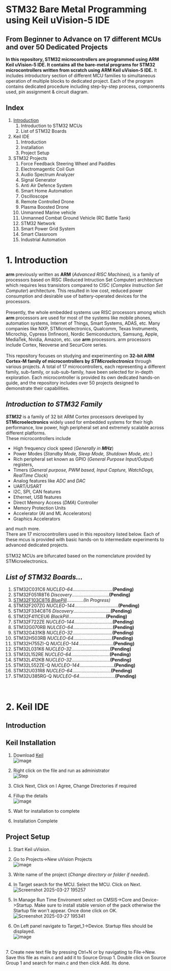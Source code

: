 # STM32 Bare Metal Programming using Keil uVision-5 IDE
## From Beginner to Advance on 17 different MCUs and over 50 Dedicated Projects
**In this repository, STM32 microcontrollers are programmed using ARM Keil uVision-5 IDE. It contains all the bare-metal programs for STM32 microcontrollers written from scratch using ARM Keil uVision-5 IDE.**
It includes introductory section of different MCU families to simultaneous operation of multiple blocks to dedicated project. Each of the program contains dedicated procedure including step-by-step process, components used, pin assignment & circuit diagram.
<br>
## Index
1. [Introduction](Readme.md/#1-Introduction)
   1. Introduction to STM32 MCUs
   2. List of STM32 Boards
2. Keil IDE
   1. Introduction
   2. Installation
   3. Project Setup
3. STM32 Projects
   1. Force Feedback Steering Wheel and Paddles
   2. Electromagentic Coil Gun
   3. Audio Spectrum Analyzer
   4. Signal Generator
   5. Anti Air Defence System
   6. Smart Home Automation
   7. Oscilloscope
   8. Remote Controlled Drone
   9. Plasma Boosted Drone
   10. Unmanned Marine vehicle
   11. Unmanned Combat Ground Vehicle (RC Battle Tank)
   12. STM32 Network
   13. Smart Power Grid System
   14. Smart Classroom
   15. Industrial Automation

# 1. Introduction
**arm** previously written as **ARM** (*Advanced RISC Machines*), is a family of processors based on RISC (Reduced Intruction Set Computer) architecture which requires less transistors compared to CISC (*Complex Instruction Set Computer*) architecture. This resulted in low cost, reduced power consumption and desirable use of battery-operated devices for the processors.
<br>
<br>Presently, the whole embedded systems use RISC processors among which **arm** processors are used for most of the systems like mobile phones, automation systems, Internet of Things, Smart Systems, ADAS, etc. Many companies like NXP, STMicroelectronics, Qualcomm, Texas Instruments, Microchip, Cypress (Infineon), Nordic Semiconductors, Samsung, Apple, MediaTek, Nvidia, Amazon, etc. use **arm** processors. arm processors include Cortex, Neoverse and SecurCore series.
<br>
<br>This repository focuses on studying and experimenting on **32-bit ARM Cortex-M family of microcontrollers by *STMicroelectronics*** through various projects. A total of 17 microcontrollers, each representing a different family, sub-family, or sub-sub-family, have been selected for in-depth exploration. Each microcontroller is provided its own dedicated hands-on guide, and the repository includes over 50 projects designed to demonstrate their capabilities.
## *Introduction to STM32 Family*
***STM32*** is a family of 32 bit ARM Cortex processors developed by **STMicroelectronics** widely used for embedded systems for their high performance, low power, high peripheral set and extremely scalable across different platforms.
<br>These microcontrollers include
* High frequency clock speed (*Generally in **MHz***)
* Power Modes (*Standby Mode, Sleep Mode, Shutdown Mode, etc.*)
* Rich peripheral set known as GPIO (*General Purpose Input/Output*) registers,
* Timers (*General purpose, PWM based, Input Capture, WatchDogs, RealTime Clock*)
* Analog features like *ADC* and *DAC*
* UART/USART
* I2C, SPI, CAN features
* Ethernet, USB features
* Direct Memory Access (*DMA*) Controller
* Memory Protection Units
* Accelerator (AI and ML Accelerators)
* Graphics Accelerators

and much more.
<br>There are 17 microcontrollers used in this repository listed below. Each of these mcus is provided with basic hands-on to intermediate experiments to advanced dedicated projects.
<br>
<br>STM32 MCUs are bifurcated based on the nomenclature provided by STMicroelectronics.


## *List of STM32 Boards...*

1. STM32C031C6 *NUCLEO-64*...............................**(Pending)**
2. STM32F051R8T6 *Discovery*.............................**(Pending)**
3. [STM32F103C8T6 *BluePill*](STM32F103C8T6).............*(In Progress)* <br>
4. STM32F207ZG *NUCLEO-144*..................................**(Pending)** <br>
5. STM32F334C8T6 *Discovery*.............................**(Pending)** <br>
6. STM32F411CEU6 *BlackPill*.............................**(Pending)** <br>
7. STM32F722ZE *NUCLEO-144*..............................**(Pending)** <br>
8. STM32G070RB *NULCEO-64*...............................**(Pending)** <br>
9. STM32G431KB *NUCLEO-32*...............................**(Pending)** <br>
10. STM32H503RB *NUCLEO-64*..............................**(Pending)** <br>
11. STM32H755ZI-Q *NUCLEO-144*...........................**(Pending)** <br>
12. STM32L031K6 *NUCLEO-32*..............................**(Pending)** <br>
13. STM32L152RE *NUCLEO-64*..............................**(Pending)** <br>
14. STM32L412KB *NUCLEO-32*..............................**(Pending)** <br>
15. STM32L552ZE-Q *NUCLEO-144*...........................**(Pending)** <br>
16. STM32U031R8 *NUCLEO-64*..............................**(Pending)** <br>
17. STM32U385RG-Q *NUCLEO-64*............................**(Pending)** <br>
<br>

# 2. Keil IDE
## Introduction
## Keil Installation
1. Download [Keil](https://www.keil.com/demo/eval/arm.htm)
<br/>![image](https://github.com/user-attachments/assets/43740124-5409-403b-9577-ed97e7dc00d0)

2. Right click on the file and run as administrator
<br/>![Step](https://github.com/user-attachments/assets/d06743c2-8f2d-4e8c-85b2-d2ee5520ff3e)

3. Click Next, Click on I Agree, Change Directories if required
4. Fillup the details
<br/>![image](https://github.com/user-attachments/assets/391b2c45-c876-4e2a-88ec-a3e38a11e280)

5. Wait for installation to complete
6. Installation Complete

## Project Setup
1. Start Keil uVision.
2. Go to Projects->New uVision Projects
<br>![image](https://github.com/user-attachments/assets/99590765-830d-410a-b37f-0eeaba7828a1)

3. Write name of the project (*Change directory or folder if needed*).<br>
4. In Target search for the MCU. Select the MCU. Click on Next.
<br>![Screenshot 2025-03-27 195257](https://github.com/user-attachments/assets/05eb6bbc-3019-45a8-99cc-441c1be32a2b)
5. In Manage Run Time Enviroment select on CMSIS->Core and Device->Startup. Make sure to install stable version of the pack otherwise the Startup file won't appear. Once done click on OK.
<br>![Screenshot 2025-03-27 195341](https://github.com/user-attachments/assets/72cb737d-e1fd-4a79-9e0c-69389350f3e2)
6. On Left panel navigate to Target_1->Device. Startup files should be displayed.
<br>![image](https://github.com/user-attachments/assets/987327d4-c52e-4ece-9fae-2ba354068a4a)
<br>
7. Create new text file by pressing Ctrl+N or by navigating to File->New. Save this file as main.c and add it to Source Group 1. Double click on Source Group 1 and search for main.c and then click Add. Its done.
